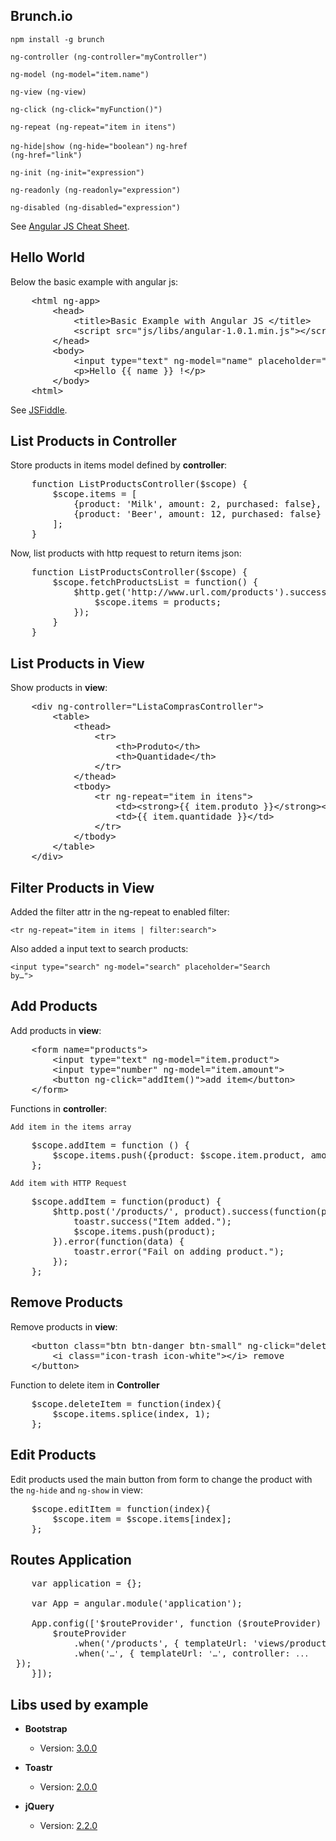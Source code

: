 Brunch.io
-----------------------------

<code>npm install -g brunch</code>

<code>ng-controller (ng-controller="myController")</code>

<code>ng-model (ng-model="item.name")</code>

<code>ng-view (ng-view)</code>

<code>ng-click (ng-click="myFunction()")</code>

<code>ng-repeat (ng-repeat="item in itens")</code>

<code>ng-hide|show (ng-hide="boolean")</code>
<code>ng-href (ng-href="link")</code>

<code>ng-init (ng-init="expression")</code>

<code>ng-readonly (ng-readonly="expression")</code>

<code>ng-disabled (ng-disabled="expression")</code>

See [Angular JS Cheat Sheet](http://www.cheatography.com/proloser/cheat-sheets/angularjs/).

Hello World
-----------------------------------
Below the basic example with angular js:

<pre>
	&lt;html ng-app&gt;
		&lt;head&gt;
			&lt;title&gtBasic Example with Angular JS &lt;/title&gt;
			&lt;script src="js/libs/angular-1.0.1.min.js"&gt;&lt;/script&gt;
		&lt;/head&gt;
		&lt;body&gt;
			&lt;input type="text" ng-model="name" placeholder="Type your name"&gt;
        	&lt;p&gt;Hello {{ name }} !&lt;/p&gt;
		&lt;/body&gt;
	&lt;html&gt;
</pre>

See [JSFiddle](http://jsfiddle.net/jM2TL/3/).

List Products in Controller
-----------------------------------
Store products in items model defined by <b>controller</b>:

<pre>
	function ListProductsController($scope) {
    	$scope.items = [
        	{product: 'Milk', amount: 2, purchased: false},
        	{product: 'Beer', amount: 12, purchased: false}
    	];
	}
</pre>

Now, list products with http request to return items json:

<pre>
	function ListProductsController($scope) {
		$scope.fetchProductsList = function() {
    		$http.get('http://www.url.com/products').success(function(products){
        		$scope.items = products;
    		});
		}
	}
</pre>

List Products in View
-----------------------------------
Show products in <b>view</b>:

<pre>
	&lt;div ng-controller="ListaComprasController"&gt;
		&lt;table&gt;
  			&lt;thead&gt;
    			&lt;tr&gt;
      				&lt;th&gt;Produto&lt;/th&gt;
      				&lt;th&gt;Quantidade&lt;/th&gt;
    			&lt;/tr&gt;
  			&lt;/thead&gt;
  			&lt;tbody&gt;
    			&lt;tr ng-repeat="item in itens"&gt;
      				&lt;td&gt;&lt;strong&gt;{{ item.produto }}&lt;/strong&gt;&lt;/td&gt;
      				&lt;td&gt;{{ item.quantidade }}&lt;/td&gt;
    			&lt;/tr&gt;
  			&lt;/tbody&gt;
		&lt;/table&gt;
	&lt;/div&gt;
</pre>

Filter Products in View
-----------------------------------
Added the filter attr in the ng-repeat to enabled filter:

<code>&lt;tr ng-repeat="item in items | filter:search"&gt;</code>

Also added a input text to search products:

<code>&lt;input type="search" ng-model="search" placeholder="Search by…"&gt;</code>


Add Products
-----------------------------------
Add products in <b>view</b>:

<pre>
	&lt;form name="products"&gt;
    	&lt;input type="text" ng-model="item.product"&gt;
    	&lt;input type="number" ng-model="item.amount"&gt;
    	&lt;button ng-click="addItem()">add item&lt;/button&gt;
	&lt;/form&gt;
</pre>

Functions in <b>controller</b>:

<code>Add item in the items array</code>
<pre>
	$scope.addItem = function () {
    	$scope.items.push({product: $scope.item.product, amount: $scope.item.amount, purchase: false});
	};
</pre>

<code>Add item with HTTP Request</code>

<pre>
	$scope.addItem = function(product) {
    	$http.post('/products/', product).success(function(product) {
        	toastr.success("Item added.");
        	$scope.items.push(product);
     	}).error(function(data) {
        	toastr.error("Fail on adding product.");
    	});
 	};
</pre>

Remove Products
-----------------------------------
Remove products in <b>view</b>:

<pre>
	&lt;button class="btn btn-danger btn-small" ng-click="deleteItem($index)"&gt;
    	&lt;i class="icon-trash icon-white"&gt;&lt;/i&gt; remove
	&lt;/button&gt;
</pre>

Function to delete item in <b>Controller</b>

<pre>
	$scope.deleteItem = function(index){
    	$scope.items.splice(index, 1);
	};
</pre>


Edit Products
-----------------------------------

Edit products used the main button from form to change the product with the <code>ng-hide</code> and <code>ng-show</code> in view:

<pre>
	$scope.editItem = function(index){
    	$scope.item = $scope.items[index];
	};
</pre>

Routes Application
-----------------------------------
<pre>
	var application = {};

	var App = angular.module('application');

	App.config(['$routeProvider', function ($routeProvider) {
    	$routeProvider
        	.when('/products', { templateUrl: 'views/products/list.html', controller: ProductsControllers })
        	.when(<code>'…'</code>, { templateUrl: <code>'…'</code>, controller: <code>...</code> });
	}]);
</pre>

Libs used by example
--------------------------------------------
   * <b>Bootstrap</b>
      * Version: [3.0.0](https://github.com/twbs/bootstrap/archive/v3.0.0.zip)
 
   * <b>Toastr</b>
      * Version: [2.0.0](https://github.com/CodeSeven/toastr/blob/master/toastr.js)
      
   * <b>jQuery</b>
      * Version: [2.2.0](http://code.jquery.com/jquery-2.2.0.js)

